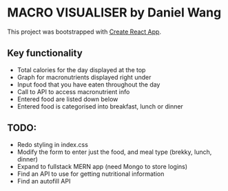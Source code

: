 # MACRO VISUALISER by Daniel Wang

This project was bootstrapped with [Create React App](https://github.com/facebook/create-react-app).

## Key functionality

- Total calories for the day displayed at the top
- Graph for macronutrients displayed right under
- Input food that you have eaten throughout the day
- Call to API to access macronutrient info 
- Entered food are listed down below
- Entered food is categorised into breakfast, lunch or dinner

## TODO:
- Redo styling in index.css
- Modify the form to enter just the food, and meal type (brekky, lunch, dinner)
- Expand to fullstack MERN app (need Mongo to store logins)
- Find an API to use for getting nutritional information
- Find an autofill API